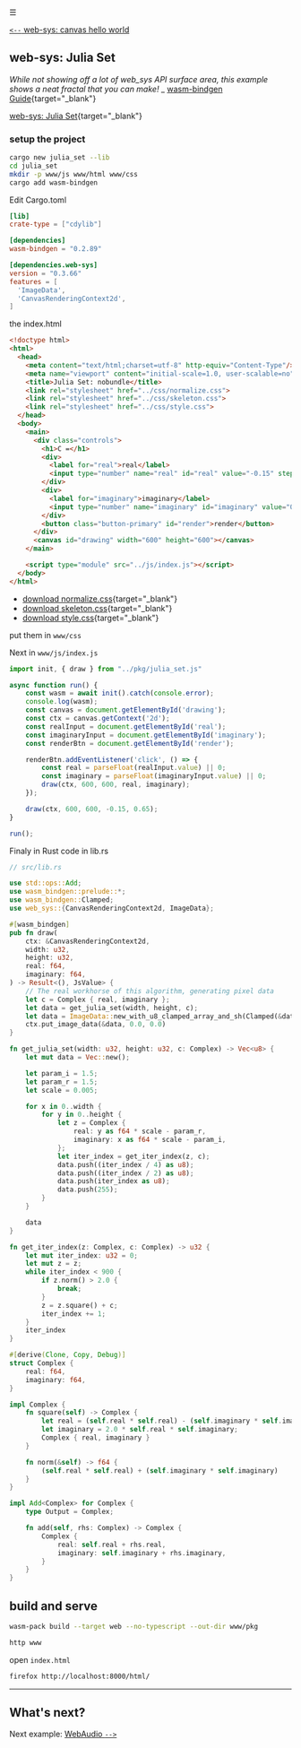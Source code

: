 
<div class="navbar"><a class="openbtn" onclick="openNav()">&#9776;</a></div>
<main>

[`<--` web-sys: canvas hello world](./011.canvas.html)

## web-sys: Julia Set

*While not showing off a lot of web_sys API surface area, this example shows a neat fractal that you can make!*
   _ [wasm-bindgen Guide](https://rustwasm.github.io/wasm-bindgen/examples/julia.html){target="_blank"}

[web-sys: Julia Set](https://github.com/rustwasm/wasm-bindgen/tree/master/examples/julia_set){target="_blank"}


### setup the project

```sh
cargo new julia_set --lib
cd julia_set
mkdir -p www/js www/html www/css
cargo add wasm-bindgen

```

Edit Cargo.toml

```toml
[lib]
crate-type = ["cdylib"]

[dependencies]
wasm-bindgen = "0.2.89"

[dependencies.web-sys]
version = "0.3.66"
features = [
  'ImageData',
  'CanvasRenderingContext2d',
]
```

the index.html


```html
<!doctype html>
<html>
  <head>
    <meta content="text/html;charset=utf-8" http-equiv="Content-Type"/>
    <meta name="viewport" content="initial-scale=1.0, user-scalable=no"/>
    <title>Julia Set: nobundle</title>
    <link rel="stylesheet" href="../css/normalize.css">
    <link rel="stylesheet" href="../css/skeleton.css">
    <link rel="stylesheet" href="../css/style.css">
  </head>
  <body>
    <main>
      <div class="controls">
        <h1>C =</h1>
        <div>
          <label for="real">real</label>
          <input type="number" name="real" id="real" value="-0.15" step="0.001">
        </div>
        <div>
          <label for="imaginary">imaginary</label>
          <input type="number" name="imaginary" id="imaginary" value="0.65" step="0.001">
        </div>
        <button class="button-primary" id="render">render</button>
      </div>
      <canvas id="drawing" width="600" height="600"></canvas>
    </main>

    <script type="module" src="../js/index.js"></script>
  </body>
</html>
```
- [download normalize.css](https://raw.githubusercontent.com/rustwasm/wasm-bindgen/main/examples/julia_set/styles/normalize.css){target="_blank"}  
- [download skeleton.css](https://raw.githubusercontent.com/rustwasm/wasm-bindgen/main/examples/julia_set/styles/skeleton.css){target="_blank"}  
- [download style.css](https://raw.githubusercontent.com/rustwasm/wasm-bindgen/main/examples/julia_set/styles/style.css){target="_blank"}

put them in `www/css`

Next in `www/js/index.js`

```js
import init, { draw } from "../pkg/julia_set.js"

async function run() {
    const wasm = await init().catch(console.error);
    console.log(wasm);
    const canvas = document.getElementById('drawing');
    const ctx = canvas.getContext('2d');
    const realInput = document.getElementById('real');
    const imaginaryInput = document.getElementById('imaginary');
    const renderBtn = document.getElementById('render');

    renderBtn.addEventListener('click', () => {
        const real = parseFloat(realInput.value) || 0;
        const imaginary = parseFloat(imaginaryInput.value) || 0;
        draw(ctx, 600, 600, real, imaginary);
    });

    draw(ctx, 600, 600, -0.15, 0.65);
}

run();
```

Finaly in Rust code in lib.rs

```rust
// src/lib.rs

use std::ops::Add;
use wasm_bindgen::prelude::*;
use wasm_bindgen::Clamped;
use web_sys::{CanvasRenderingContext2d, ImageData};

#[wasm_bindgen]
pub fn draw(
    ctx: &CanvasRenderingContext2d,
    width: u32,
    height: u32,
    real: f64,
    imaginary: f64,
) -> Result<(), JsValue> {
    // The real workhorse of this algorithm, generating pixel data
    let c = Complex { real, imaginary };
    let data = get_julia_set(width, height, c);
    let data = ImageData::new_with_u8_clamped_array_and_sh(Clamped(&data), width, height)?;
    ctx.put_image_data(&data, 0.0, 0.0)
}

fn get_julia_set(width: u32, height: u32, c: Complex) -> Vec<u8> {
    let mut data = Vec::new();

    let param_i = 1.5;
    let param_r = 1.5;
    let scale = 0.005;

    for x in 0..width {
        for y in 0..height {
            let z = Complex {
                real: y as f64 * scale - param_r,
                imaginary: x as f64 * scale - param_i,
            };
            let iter_index = get_iter_index(z, c);
            data.push((iter_index / 4) as u8);
            data.push((iter_index / 2) as u8);
            data.push(iter_index as u8);
            data.push(255);
        }
    }

    data
}

fn get_iter_index(z: Complex, c: Complex) -> u32 {
    let mut iter_index: u32 = 0;
    let mut z = z;
    while iter_index < 900 {
        if z.norm() > 2.0 {
            break;
        }
        z = z.square() + c;
        iter_index += 1;
    }
    iter_index
}

#[derive(Clone, Copy, Debug)]
struct Complex {
    real: f64,
    imaginary: f64,
}

impl Complex {
    fn square(self) -> Complex {
        let real = (self.real * self.real) - (self.imaginary * self.imaginary);
        let imaginary = 2.0 * self.real * self.imaginary;
        Complex { real, imaginary }
    }

    fn norm(&self) -> f64 {
        (self.real * self.real) + (self.imaginary * self.imaginary)
    }
}

impl Add<Complex> for Complex {
    type Output = Complex;

    fn add(self, rhs: Complex) -> Complex {
        Complex {
            real: self.real + rhs.real,
            imaginary: self.imaginary + rhs.imaginary,
        }
    }
}

```

## build and serve

```sh
wasm-pack build --target web --no-typescript --out-dir www/pkg

http www
```

open `index.html`

```sh
firefox http://localhost:8000/html/
```
---


## What's next?

Next example: [WebAudio `-->`](./013.webaudio.html)

</main>
<script src="https://lerina.github.io/js/toc.js"></script>
<script>
let anchor= document.createElement('a');
anchor.href="javascript:closeNav()"; //void(0)"; //anchor[0].onclick = closeNav();
anchor.className = "closebtn";  
anchor.innerHTML="&times;";
document.getElementById("TOC").prepend(anchor);

let navCrumbs= document.createElement('div');
navCrumbs.className = "hover-nav";
navCrumbs.innerHTML = `
<div class="hover-nav">
<ul>
<li><a href="../../../../index.html">⇦ home</a></li>
<li><a href="../index.html">hello_world</a></li>
</ul>
</div>`;
document.getElementById("TOC").prepend(navCrumbs); 
</script>
